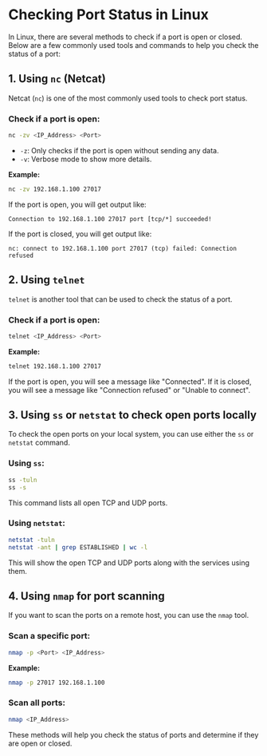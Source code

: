 
# Checking Port Status in Linux

In Linux, there are several methods to check if a port is open or closed. Below are a few commonly used tools and commands to help you check the status of a port:

## 1. Using `nc` (Netcat)
Netcat (`nc`) is one of the most commonly used tools to check port status.

### Check if a port is open:
```bash
nc -zv <IP_Address> <Port>
```
- `-z`: Only checks if the port is open without sending any data.
- `-v`: Verbose mode to show more details.

**Example:**
```bash
nc -zv 192.168.1.100 27017
```
If the port is open, you will get output like:
```
Connection to 192.168.1.100 27017 port [tcp/*] succeeded!
```
If the port is closed, you will get output like:
```
nc: connect to 192.168.1.100 port 27017 (tcp) failed: Connection refused
```

## 2. Using `telnet`
`telnet` is another tool that can be used to check the status of a port.

### Check if a port is open:
```bash
telnet <IP_Address> <Port>
```
**Example:**
```bash
telnet 192.168.1.100 27017
```
If the port is open, you will see a message like "Connected". If it is closed, you will see a message like "Connection refused" or "Unable to connect".

## 3. Using `ss` or `netstat` to check open ports locally
To check the open ports on your local system, you can use either the `ss` or `netstat` command.

### Using `ss`:
```bash
ss -tuln
ss -s
```
This command lists all open TCP and UDP ports.

### Using `netstat`:
```bash
netstat -tuln
netstat -ant | grep ESTABLISHED | wc -l
```
This will show the open TCP and UDP ports along with the services using them.

## 4. Using `nmap` for port scanning
If you want to scan the ports on a remote host, you can use the `nmap` tool.

### Scan a specific port:
```bash
nmap -p <Port> <IP_Address>
```
**Example:**
```bash
nmap -p 27017 192.168.1.100
```

### Scan all ports:
```bash
nmap <IP_Address>
```

These methods will help you check the status of ports and determine if they are open or closed.
